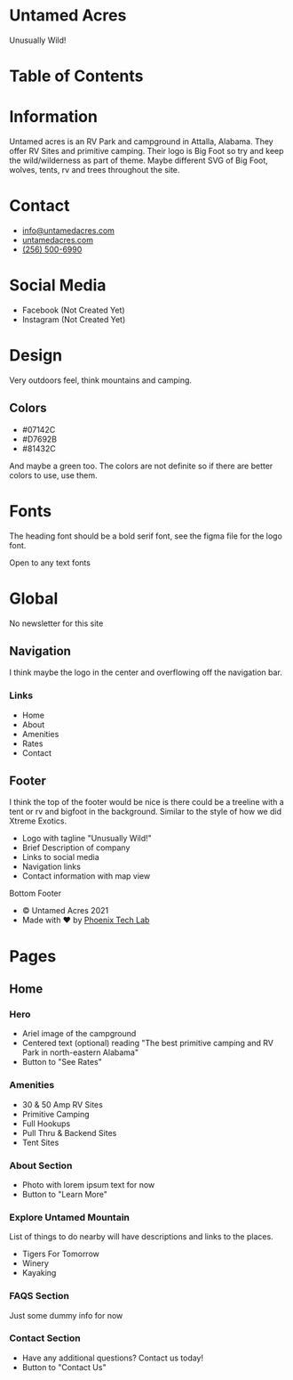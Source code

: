 # Untamed Acres
Unusually Wild!

# Table of Contents

# Information
Untamed acres is an RV Park and campground in Attalla, Alabama. 
They offer RV Sites and primitive camping.
Their logo is Big Foot so try and keep the wild/wilderness as part of theme.
Maybe different SVG of Big Foot, wolves, tents, rv and trees throughout the site.

# Contact
- [info@untamedacres.com](mailto:info@untamedacres.com)
- [untamedacres.com](https://untamedacres.com/)
- [(256) 500-6990](tel:2565006990)

# Social Media
- Facebook (Not Created Yet)
- Instagram (Not Created Yet)

# Design
Very outdoors feel, think mountains and camping.

## Colors
- #07142C
- #D7692B
- #81432C

And maybe a green too. The colors are not definite so if there are better colors to use, use them.

# Fonts
The heading font should be a bold serif font, see the figma file for the logo font.

Open to any text fonts

# Global
No newsletter for this site

## Navigation

I think maybe the logo in the center and overflowing off the navigation bar.

### Links
- Home
- About
- Amenities
- Rates
- Contact

## Footer
I think the top of the footer would be nice is there could be a treeline with a tent or rv 
and bigfoot in the background. Similar to the style of how we did Xtreme Exotics.

- Logo with tagline "Unusually Wild!"
- Brief Description of company
- Links to social media
- Navigation links
- Contact information with map view

Bottom Footer
- © Untamed Acres 2021
-  Made with ❤️ by [Phoenix Tech Lab](https://phoenixtechlab.com)

# Pages

## Home

### Hero
- Ariel image of the campground
- Centered text (optional) reading "The best primitive camping and RV Park in north-eastern Alabama"
- Button to "See Rates"

### Amenities
- 30 & 50 Amp RV Sites
- Primitive Camping
- Full Hookups
- Pull Thru & Backend Sites
- Tent Sites

### About Section
- Photo with lorem ipsum text for now
- Button to "Learn More"

### Explore Untamed Mountain
List of things to do nearby will have descriptions and links to the places.
- Tigers For Tomorrow
- Winery
- Kayaking

### FAQS Section
Just some dummy info for now

### Contact Section
- Have any additional questions? Contact us today!
- Button to "Contact Us"
